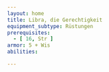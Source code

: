 ```yaml
---
layout: home
title: Libra, die Gerechtigkeit
equipment_subtype: Rüstungen
prerequisites:
  - [ 16, Str ]
armor: 5 + Wis
abilities:

---
```

